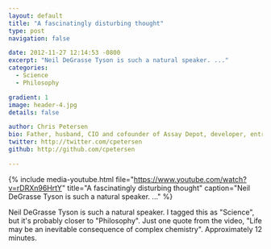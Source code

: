 ```yaml
---
layout: default
title: "A fascinatingly disturbing thought"
type: post
navigation: false

date: 2012-11-27 12:14:53 -0800
excerpt: "Neil DeGrasse Tyson is such a natural speaker. ..."
categories:
  - Science
  - Philosophy

gradient: 1
image: header-4.jpg
details: false

author: Chris Petersen
bio: Father, husband, CIO and cofounder of Assay Depot, developer, entrepreneur and technologist.
twitter: http://twitter.com/cpetersen
github: http://github.com/cpetersen

---
```


{% include media-youtube.html file="https://www.youtube.com/watch?v=rDRXn96HrtY" title="A fascinatingly disturbing thought" caption="Neil DeGrasse Tyson is such a natural speaker. ..." %}

Neil DeGrasse Tyson is such a natural speaker. I tagged this as "Science", but it's probably closer to "Philosophy". Just one quote from the video, "Life may be an inevitable consequence of complex chemistry". Approximately 12 minutes.
